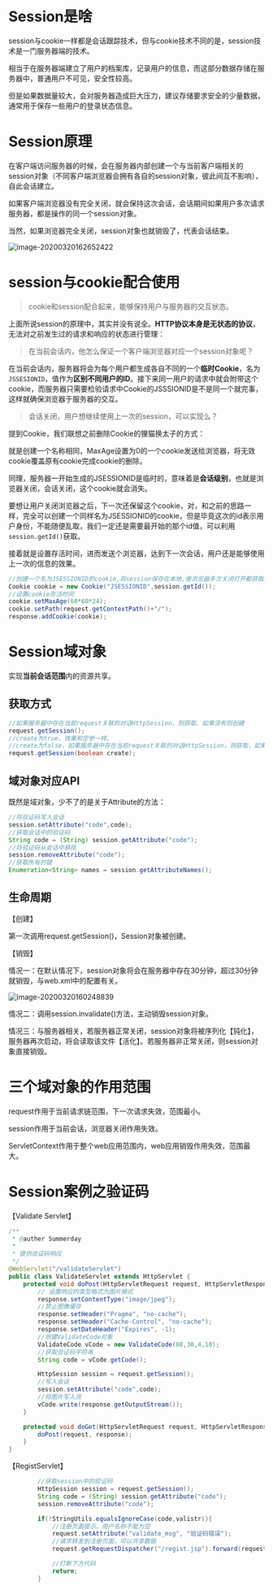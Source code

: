 # Session是啥

session与cookie一样都是会话跟踪技术，但与cookie技术不同的是，session技术是一门服务器端的技术。

相当于在服务器端建立了用户的档案库，记录用户的信息，而这部分数据存储在服务器中，普通用户不可见，安全性较高。

但是如果数据量较大，会对服务器造成巨大压力，建议存储要求安全的少量数据，通常用于保存一些用户的登录状态信息。

# Session原理

在客户端访问服务器的时候，会在服务器内部创建一个与当前客户端相关的session对象（不同客户端浏览器会拥有各自的session对象，彼此间互不影响），自此会话建立。

如果客户端浏览器没有完全关闭，就会保持这次会话，会话期间如果用户多次请求服务器，都是操作的同一个session对象。

当然，如果浏览器完全关闭，session对象也就销毁了，代表会话结束。

![image-20200320162652422](C:\Users\13327\AppData\Roaming\Typora\typora-user-images\image-20200320162652422.png)

# session与cookie配合使用

> cookie和session配合起来，能够保持用户与服务器的交互状态。

上面所说session的原理中，其实并没有说全。**HTTP协议本身是无状态的协议**，无法对之前发生过的请求和响应的状态进行管理：

> 在当前会话内，他怎么保证一个客户端浏览器对应一个session对象呢？

在当前会话内，服务器将会为每个用户都生成各自不同的一个**临时Cookie**，名为`JSSESIONID`，值作为**区别不同用户的ID**。接下来同一用户的请求中就会附带这个cookie，而服务器只需要检验请求中Cookie的JSSSIONID是不是同一个就完事，这样就确保浏览器于服务器的交互。

>  会话关闭，用户想继续使用上一次的session，可以实现么？

提到Cookie，我们联想之前删除Cookie的狸猫换太子的方式：

就是创建一个名称相同，MaxAge设置为0的一个cookie发送给浏览器，将无效cookie覆盖原有cookie完成cookie的删除。

同理，服务器一开始生成的JSESSIONID是临时的，意味着是**会话级别**，也就是浏览器关闭，会话关闭，这个cookie就会消失。

要想让用户关闭浏览器之后，下一次还保留这个cookie，对，和之前的思路一样，完全可以创建一个同样名为JSESSIONID的cookie，但是毕竟这次的id表示用户身份，不能随便乱取，我们一定还是需要最开始的那个id值，可以利用`session.getId()`获取。

接着就是设置存活时间，进而发送个浏览器，达到下一次会话，用户还是能够使用上一次的信息的效果。

```java
//创建一个名为JSESSIONID的cookie,将session保存在本地,使浏览器多次关闭打开都获取同一个session
Cookie cookie = new Cookie("JSESSIONID",session.getId());
//设置cookie存活时间
cookie.setMaxAge(60*60*24);
cookie.setPath(request.getContextPath()+"/");
response.addCookie(cookie);
```

# Session域对象

实现**当前会话范围**内的资源共享。

## 获取方式

```java
//如果服务器中存在当前request关联的对话HttpSession，则获取，如果没有则创建
request.getSession();
//create为true，效果和空参一样。
//create为false，如果服务器中存在当前request关联的对话HttpSession，则获取，如果则返回null
request.getSession(boolean create);
```

## 域对象对应API

既然是域对象，少不了的是关于Attribute的方法：

```java
//将验证码写入会话
session.setAttribute("code",code);
//获取会话中的验证码
String code = (String) session.getAttribute("code");
//将验证码从会话中移除
session.removeAttribute("code");
//获取所有的键
Enumeration<String> names = session.getAttributeNames();
```

## 生命周期

【创建】

第一次调用request.getSession()，Session对象被创建。

【销毁】

情况一：在默认情况下，session对象将会在服务器中存在30分钟，超过30分钟就销毁，与web.xml中的配置有关。

![image-20200320160248839](C:\Users\13327\AppData\Roaming\Typora\typora-user-images\image-20200320160248839.png)

情况二：调用session.invalidate()方法，主动销毁session对象。

情况三：与服务器相关，若服务器正常关闭，session对象将被序列化【钝化】，服务器再次启动，将会读取该文件【活化】。若服务器非正常关闭，则session对象直接销毁。

# 三个域对象的作用范围

request作用于当前请求链范围，下一次请求失效，范围最小。

session作用于当前会话，浏览器关闭作用失效。

ServletContext作用于整个web应用范围内，web应用销毁作用失效，范围最大。

# Session案例之验证码

【Validate Servlet】

```java
/**
 * @auther Summerday
 *
 * 提供验证码响应
 */
@WebServlet("/validateServlet")
public class ValidateServlet extends HttpServlet {
    protected void doPost(HttpServletRequest request, HttpServletResponse response) throws ServletException, IOException {
        // 设置响应的类型格式为图片格式
        response.setContentType("image/jpeg");
        //禁止图像缓存
        response.setHeader("Pragma", "no-cache");
        response.setHeader("Cache-Control", "no-cache");
        response.setDateHeader("Expires", -1);
        //创建ValidateCode对象
        ValidateCode vCode = new ValidateCode(80,30,4,10);
        //获取验证码字符串
        String code = vCode.getCode();

        HttpSession session = request.getSession();
        //写入会话
        session.setAttribute("code",code);
        //将图片写入流
        vCode.write(response.getOutputStream());
    }

    protected void doGet(HttpServletRequest request, HttpServletResponse response) throws ServletException, IOException {
        doPost(request, response);
    }
}
```

【RegistServlet】

```java
        //获取session中的验证码
        HttpSession session = request.getSession();
        String code = (String) session.getAttribute("code");
        session.removeAttribute("code");

        if(!StringUtils.equalsIgnoreCase(code,valistr)){
            //注册页面提示，用户名称不能为空
            request.setAttribute("validate_msg", "验证码错误");
            //请求转发到注册页面，可以共享数据
            request.getRequestDispatcher("/regist.jsp").forward(request, response);

            //打断下方代码
            return;
        }
```

